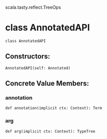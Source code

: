scala.tasty.reflect.TreeOps
# class AnnotatedAPI

<pre><code class="language-scala" >class AnnotatedAPI</pre></code>
## Constructors:
<pre><code class="language-scala" >AnnotatedAPI(self: Annotated)</pre></code>

## Concrete Value Members:
### annotation
<pre><code class="language-scala" >def annotation(implicit ctx: Context): Term</pre></code>

### arg
<pre><code class="language-scala" >def arg(implicit ctx: Context): TypeTree</pre></code>

